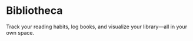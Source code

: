 # Bibliotheca
Track your reading habits, log books, and visualize your library—all in your own space.
